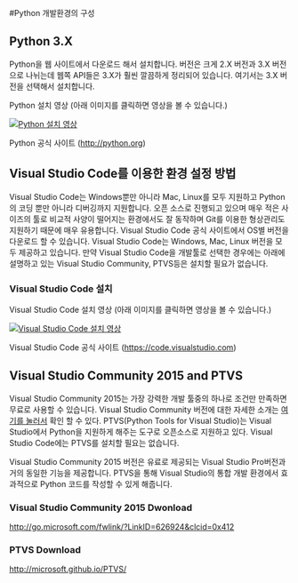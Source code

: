 #Python 개발환경의 구성

## Python 3.X
Python을 웹 사이트에서 다운로드 해서 설치합니다. 
버전은 크게 2.X 버전과 3.X 버전으로 나뉘는데 웹쪽 API들은 3.X가 훨씬 깔끔하게 정리되어 있습니다.
여기서는 3.X 버전을 선택해서 설치합니다.

Python 설치 영상 (아래 이미지를 클릭하면 영상을 볼 수 있습니다.)

[![Python 설치 영상](http://img.youtube.com/vi/2-ebTZbuQBA/0.jpg)](https://www.youtube.com/watch?v=2-ebTZbuQBA)

Python 공식 사이트 (http://python.org)


## Visual Studio Code를 이용한 환경 설정 방법
Visual Studio Code는 Windows뿐만 아니라 Mac, Linux를 모두 지원하고 Python의 코딩 뿐만 아니라 디버깅까지 지원합니다. 
오픈 소스로 진행되고 있으며 매우 적은 사이즈의 툴로 비교적 사양이 떨어지는 환경에서도 잘 동작하며 Git를 이용한 형상관리도 지원하기 때문에 매우 유용합니다. Visual Studio Code 공식 사이트에서 OS별 버전을 다운로드 할 수 있습니다. Visual Studio Code는 Windows, Mac, Linux 버전을 모두 제공하고 있습니다. 만약 Visual Studio Code을 개발툴로 선택한 경우에는 아래에 설명하고 있는 Visual Studio Community, PTVS등은 설치할 필요가 없습니다. 

### Visual Studio Code 설치

Visual Studio Code 설치 영상 (아래 이미지를 클릭하면 영상을 볼 수 있습니다.)

[![Visual Studio Code 설치 영상](http://img.youtube.com/vi/aVYTrFy5GTI/0.jpg)](https://www.youtube.com/watch?v=aVYTrFy5GTI)

Visual Studio Code 공식 사이트 (https://code.visualstudio.com)


## Visual Studio Community 2015 and PTVS
Visual Studio Community 2015는 가장 강력한 개발 툴중의 하나로 조건만 만족하면 무료로 사용할 수 있습니다.
Visual Studio Community 버전에 대한 자세한 소개는 [여기를 눌러서](https://www.visualstudio.com/ko-kr/products/visual-studio-community-vs.aspx) 확인 할 수 있다.
PTVS(Python Tools for Visual Studio)는 Visual Studio에서 Python을 지원하게 해주는 도구로 오픈소스로 지원하고 있다. 
 Visual Studio Code에는 PTVS를 설치할 필요는 없습니다.

Visual Studio Community 2015 버전은 유료로 제공되는 Visual Studio Pro버전과 거의 동일한 기능을 제공합니다. PTVS을 통해 Visual Studio의 통합 개발 환경에서 효과적으로 Python 코드를 작성할 수 있게 해줍니다.

### Visual Studio Community 2015 Dwonload
http://go.microsoft.com/fwlink/?LinkID=626924&clcid=0x412 

### PTVS Download
http://microsoft.github.io/PTVS/ 
